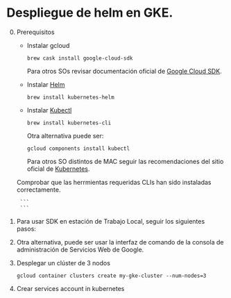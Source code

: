# Despliegue de helm en GKE. 

0. Prerequisitos


    - Instalar gcloud

        ```
        brew cask install google-cloud-sdk
        ```

        Para otros SOs revisar documentación oficial de [Google Cloud SDK](https://cloud.google.com/sdk/install).


    - Instalar [Helm](https://github.com/kubernetes/helm)

        ```
        brew install kubernetes-helm
        ```

    - Instalar [Kubectl](https://kubernetes.io/docs/tasks/tools)

        ```
        brew install kubernetes-cli
        ```

        Otra alternativa puede ser:

        ```
        gcloud components install kubectl
        ```

        Para otros SO distintos de MAC seguir las recomendaciones del sitio oficial de [Kubernetes](https://kubernetes.io/docs/tasks/tools/install-kubectl/#install-kubectl).

    Comprobar que las herrmientas requeridas CLIs han sido instaladas correctamente. 

        ```
        ```

1. Para usar SDK en estación de Trabajo Local, seguir los siguientes pasos: 

2. Otra alternativa, puede ser usar la interfaz de comando de la consola de administración de Servicios Web de Google.

3. Desplegar un clúster de 3 nodos

    ```
    gcloud container clusters create my-gke-cluster --num-nodes=3
    ```

4. Crear services account in kubernetes
